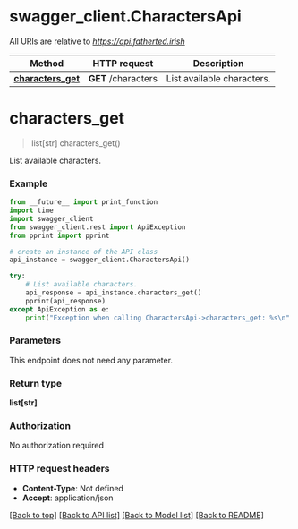 # swagger_client.CharactersApi

All URIs are relative to *https://api.fatherted.irish*

Method | HTTP request | Description
------------- | ------------- | -------------
[**characters_get**](CharactersApi.md#characters_get) | **GET** /characters | List available characters.


# **characters_get**
> list[str] characters_get()

List available characters.

### Example
```python
from __future__ import print_function
import time
import swagger_client
from swagger_client.rest import ApiException
from pprint import pprint

# create an instance of the API class
api_instance = swagger_client.CharactersApi()

try:
    # List available characters.
    api_response = api_instance.characters_get()
    pprint(api_response)
except ApiException as e:
    print("Exception when calling CharactersApi->characters_get: %s\n" % e)
```

### Parameters
This endpoint does not need any parameter.

### Return type

**list[str]**

### Authorization

No authorization required

### HTTP request headers

 - **Content-Type**: Not defined
 - **Accept**: application/json

[[Back to top]](#) [[Back to API list]](../README.md#documentation-for-api-endpoints) [[Back to Model list]](../README.md#documentation-for-models) [[Back to README]](../README.md)

